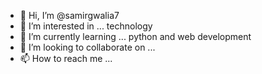 - 👋 Hi, I’m @samirgwalia7
- 👀 I’m interested in ... technology
- 🌱 I’m currently learning ... python and web development
- 💞️ I’m looking to collaborate on ...
- 📫 How to reach me ...

<!---
samirgwalia7/samirgwalia7 is a ✨ special ✨ repository because its `README.md` (this file) appears on your GitHub profile.
You can click the Preview link to take a look at your changes.
--->
